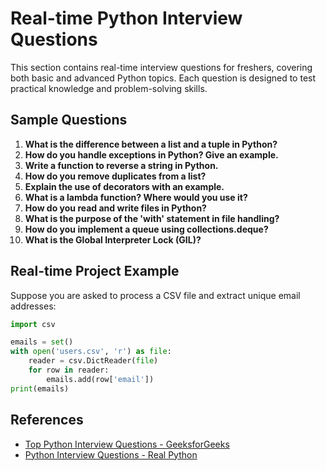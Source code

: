 # Real-time Python Interview Questions

This section contains real-time interview questions for freshers, covering both basic and advanced Python topics. Each question is designed to test practical knowledge and problem-solving skills.

## Sample Questions

1. **What is the difference between a list and a tuple in Python?**
2. **How do you handle exceptions in Python? Give an example.**
3. **Write a function to reverse a string in Python.**
4. **How do you remove duplicates from a list?**
5. **Explain the use of decorators with an example.**
6. **What is a lambda function? Where would you use it?**
7. **How do you read and write files in Python?**
8. **What is the purpose of the 'with' statement in file handling?**
9. **How do you implement a queue using collections.deque?**
10. **What is the Global Interpreter Lock (GIL)?**

## Real-time Project Example
Suppose you are asked to process a CSV file and extract unique email addresses:

```python
import csv

emails = set()
with open('users.csv', 'r') as file:
    reader = csv.DictReader(file)
    for row in reader:
        emails.add(row['email'])
print(emails)
```

## References
- [Top Python Interview Questions - GeeksforGeeks](https://www.geeksforgeeks.org/python-interview-questions/)
- [Python Interview Questions - Real Python](https://realpython.com/interview-questions-python/)

